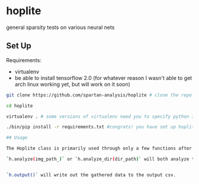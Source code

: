 # hoplite
general sparsity tests on various neural nets

## Set Up

Requirements:
 - virtualenv
 - be able to install tensorflow 2.0 (for whatever reason I wasn't able to get arch linux working yet, but will work on it soon)

 ```bash
 git clone https://github.com/spartan-analysis/hoplite # clone the repo

cd hoplite

virtualenv . # some versions of virtualenv need you to specify python 3.0, if so, do so

./bin/pip install -r requirements.txt #congrats! you have set up hoplite... more documentation will be coming in the future.```

## Usage

The Hoplite class is primarily used through only a few functions after it is constructed via `h = Hoplite(model, output_filename)`.

`h.analyze(img_path_)` or `h.analyze_dir(dir_path)` will both analyze the sparsity of the respective paths.


`h.output()` will write out the gathered data to the output csv.
